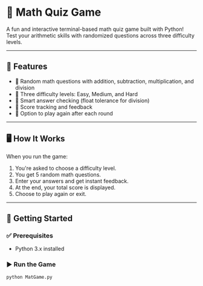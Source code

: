 # 🎲 Math Quiz Game

A fun and interactive terminal-based math quiz game built with Python!  
Test your arithmetic skills with randomized questions across three difficulty levels.

---

## 📌 Features

- 🔢 Random math questions with addition, subtraction, multiplication, and division
- 🎯 Three difficulty levels: Easy, Medium, and Hard
- 🧠 Smart answer checking (float tolerance for division)
- 🧮 Score tracking and feedback
- 🔁 Option to play again after each round

---

## 🖥️ How It Works

When you run the game:

1. You're asked to choose a difficulty level.
2. You get 5 random math questions.
3. Enter your answers and get instant feedback.
4. At the end, your total score is displayed.
5. Choose to play again or exit.

---

## 🚀 Getting Started

### ✅ Prerequisites

- Python 3.x installed

### ▶️ Run the Game

```bash
python MatGame.py
